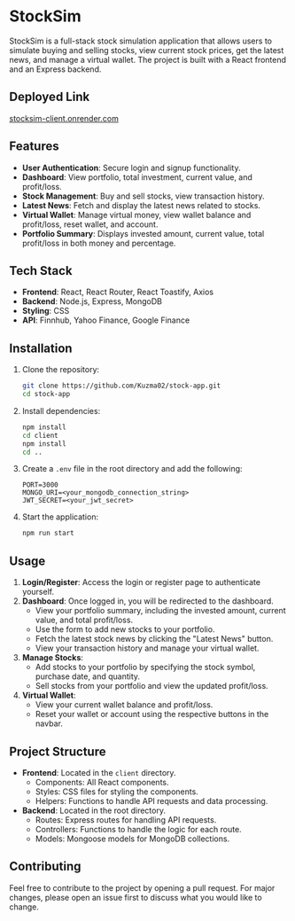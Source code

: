 # StockSim

StockSim is a full-stack stock simulation application that allows users to simulate buying and selling stocks, view current stock prices, get the latest news, and manage a virtual wallet. The project is built with a React frontend and an Express backend.

## Deployed Link
[stocksim-client.onrender.com](stocksim-client.onrender.com)

## Features

- **User Authentication**: Secure login and signup functionality.
- **Dashboard**: View portfolio, total investment, current value, and profit/loss.
- **Stock Management**: Buy and sell stocks, view transaction history.
- **Latest News**: Fetch and display the latest news related to stocks.
- **Virtual Wallet**: Manage virtual money, view wallet balance and profit/loss, reset wallet, and account.
- **Portfolio Summary**: Displays invested amount, current value, total profit/loss in both money and percentage.

## Tech Stack

- **Frontend**: React, React Router, React Toastify, Axios
- **Backend**: Node.js, Express, MongoDB
- **Styling**: CSS
- **API**: Finnhub, Yahoo Finance, Google Finance

## Installation

1. Clone the repository:
    ```sh
    git clone https://github.com/Kuzma02/stock-app.git
    cd stock-app
    ```

2. Install dependencies:
    ```sh
    npm install
    cd client
    npm install
    cd ..
    ```

3. Create a `.env` file in the root directory and add the following:
    ```env
    PORT=3000
    MONGO_URI=<your_mongodb_connection_string>
    JWT_SECRET=<your_jwt_secret>
    ```

4. Start the application:
    ```sh
    npm run start
    ```

## Usage

1. **Login/Register**: Access the login or register page to authenticate yourself.
2. **Dashboard**: Once logged in, you will be redirected to the dashboard.
    - View your portfolio summary, including the invested amount, current value, and total profit/loss.
    - Use the form to add new stocks to your portfolio.
    - Fetch the latest stock news by clicking the "Latest News" button.
    - View your transaction history and manage your virtual wallet.
3. **Manage Stocks**:
    - Add stocks to your portfolio by specifying the stock symbol, purchase date, and quantity.
    - Sell stocks from your portfolio and view the updated profit/loss.
4. **Virtual Wallet**:
    - View your current wallet balance and profit/loss.
    - Reset your wallet or account using the respective buttons in the navbar.

## Project Structure

- **Frontend**: Located in the `client` directory.
  - Components: All React components.
  - Styles: CSS files for styling the components.
  - Helpers: Functions to handle API requests and data processing.
- **Backend**: Located in the root directory.
  - Routes: Express routes for handling API requests.
  - Controllers: Functions to handle the logic for each route.
  - Models: Mongoose models for MongoDB collections.

## Contributing

Feel free to contribute to the project by opening a pull request. For major changes, please open an issue first to discuss what you would like to change.


